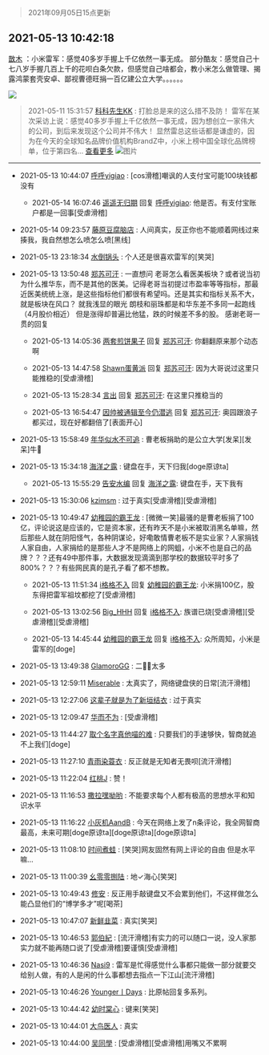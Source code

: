 > 2021年09月05日15点更新
<link rel="stylesheet" href="https://cdn.jsdelivr.net/gh/taotie6/sampleJSON@main/css/photo_show.css">


 ## 2021-05-13 10:42:18 

 [㪚木](https://www.coolapk.com/feed/26945054?shareKey=OTU5MzczMTAzYWVjNjEzMTc3ZjM~) ：小米雷军：感觉40多岁手握上千亿依然一事无成。
部分酷友：感觉自己十七八岁手握几百上千的花呗白条欠款，但感觉自己啥都会，教小米怎么做管理、揭露鸿蒙套壳安卓、鄙视曹德旺捐一百亿建公立大学。。。。。。 

<div class="album">
<img class="img-item" src="https://image.coolapk.com/feed/2020/0606/14/1081091_39c516f3_5623_1393@320x180.gif" />
</div>

> 2021-05-11 15:31:57 
> [科科先生KK](https://www.coolapk.com/feed/26908409?shareKey=MWI1OWE3YjNmZjczNjEzMTc3ZjM~) : 打脸总是来的这么措不及防！  雷军在某次采访上说：感觉40多岁手握上千亿依然一事无成，因为想创立一家伟大的公司，到后来发现这个公司并不伟大！  显然雷总这些话都是谦虚的，因为在今天的全球知名品牌价值机构BrandZ中，小米上榜中国全球化品牌榜单，位于第四名... <a href="">查看更多</a> 
![图片](https://image.coolapk.com/feed/2021/0511/15/1905577_8316_6726@560x322.jpg)

 ------- 

- 2021-05-13 10:44:07 [呼呼yigiao](uid=3884903) : [cos滑稽]嘲讽的人支付宝可能100块钱都没有 

    - 2021-05-14 16:07:46 [遥遥无归期](uid=3200760) 回复 [呼呼yigiao](uid=3884903): 他是否。有支付宝账户都是一回事[受虐滑稽] 

- 2021-05-14 09:23:57 [藤原豆腐脑店](uid=3171986) : 人间真实，反正你也不能顺着网线过来揍我，我自然想怎么喷怎么喷[黑线] 

- 2021-05-13 23:18:34 [水倒锅头](uid=1058189) : 个人还是很喜欢雷军的[笑哭] 

- 2021-05-13 13:50:48 [郑苏可汗](uid=678781) : 一直想问 老哥怎么看医美板块？或者说当初为什么推华东，而不是其他的医美。记得老哥当初提过市盈率等等指标，那最近医美统统上涨，是这些指标他们都很有希望吗。还是其实和指标关系不大，就是板块在风口？<!--break-->
就我浅显的眼光 朗枝和丽珠都是和华东差不多同一起跑线（4月股价相近） 但是涨得却普遍比他猛，跌的时候差不多的股。
感谢老哥一贯的回复 

    - 2021-05-13 14:05:36 [两套煎饼果子](uid=810336) 回复 [郑苏可汗](uid=678781): 你翻翻原来那个动态啊 

    - 2021-05-13 14:47:58 [Shawn蛋黄派](uid=2642278) 回复 [郑苏可汗](uid=678781): 因为大哥说过这里只能推稳的[受虐滑稽] 

    - 2021-05-13 15:28:34 [言出](uid=1510922) 回复 [郑苏可汗](uid=678781): 在这里只推稳当的 

    - 2021-05-13 16:54:47 [因帅被通辑至今仍潜逃](uid=832365) 回复 [郑苏可汗](uid=678781): 奥园跟浪子都买过，现在好都翻倍了[表面开心] 

- 2021-05-13 15:58:49 [年华似水不可追](uid=625421) : 曹老板捐助的是公立大学[发呆][发呆]牛🐂 

- 2021-05-13 15:34:18 [海洋之露](uid=1111949) : 键盘在手，天下归我[doge原谅ta] 

    - 2021-05-13 15:55:29 [告安水编](uid=1211710) 回复 [海洋之露](uid=1111949): 键盘在手，天下我有 

- 2021-05-13 15:30:06 [kzimsm](uid=2322197) : 过于真实[受虐滑稽][受虐滑稽] 

- 2021-05-13 10:49:47 [幼稚园的霸王龙](uid=1554606) : [微微一笑]最骚的是曹老板捐了100亿，评论说这是应该的，它是资本家，还有昨天不是小米被取消黑名单嘛，然后那些人就在阴阳怪气，各种阴谋论，好嘞敢情曹老板不是实业家？人家捐钱人家自由，人家捐给的是那些人才不是网络上的网蛆，小米不也是自己的品牌？？？还有49中那件事<!--break-->，大数据发现滴滴到那学校的数据较平时多了800%？？？有些网民真的是孔子看了都不想教。 

    - 2021-05-13 11:51:34 [i格格不入](uid=779420) 回复 [幼稚园的霸王龙](uid=1554606): 小米捐100亿，股东得把雷军祖坟都挖了[受虐滑稽] 

    - 2021-05-13 13:02:56 [Big_HHH](uid=1375976) 回复 [i格格不入](uid=779420): 族谱已烧[受虐滑稽][受虐滑稽][受虐滑稽] 

    - 2021-05-13 14:45:44 [幼稚园的霸王龙](uid=1554606) 回复 [i格格不入](uid=779420): 众所周知，小米是雷军的[doge] 

- 2021-05-13 13:49:38 [GlamoroGG](uid=677520) : 二👃🏻太多 

- 2021-05-13 12:59:11 [Miserable](uid=717620) : 太真实了，网络键盘侠的日常[流汗滑稽] 

- 2021-05-13 12:27:06 [这辈子就是为了新垣结衣](uid=1709428) : 过于真实 

- 2021-05-13 12:09:47 [华而不为](uid=1212555) : [受虐滑稽] 

- 2021-05-13 11:44:27 [取个名字真他喵的难](uid=2242411) : 只要我们的手速够快，智商就追不上我们[doge] 

- 2021-05-13 11:27:10 [青雨染蓑衣](uid=1535940) : 反正就是无知者无畏呗[流汗滑稽] 

- 2021-05-13 11:22:04 [红桃J](uid=2040437) : 赞！ 

- 2021-05-13 11:16:53 [撒拉嘿呦哟](uid=5234523) : 不能要求每个人都有极高的思想水平和知识水平 

- 2021-05-13 11:16:22 [小灰机AandB](uid=2217189) : 今天在网络上发了n条评论，我全网智商最高，未来可期[doge原谅ta][doge原谅ta][doge原谅ta] 

- 2021-05-13 11:08:10 [时间煮蛙](uid=2122518) : [笑哭]网友固然有网上评论的自由 但是水平嘛... 

- 2021-05-13 11:00:39 [幺零零捌陆](uid=6463257) : 地✓海心[笑哭] 

- 2021-05-13 10:49:43 [修安](uid=1077512) : 反正用手敲键盘又不会累到他们，不这样做怎么能凸显他们的“博学多才”呢[喝茶] 

- 2021-05-13 10:47:07 [新鲜韭菜](uid=1735035) : 真实[笑哭] 

- 2021-05-13 10:46:53 [郭伯紀](uid=2859803) : [流汗滑稽]有实力的可以随口一说，没人家那实力就不能再随口说了[受虐滑稽]要谨慎[受虐滑稽] 

- 2021-05-13 10:46:36 [Nasi9](uid=2003986) : 雷军是忙得感觉什么事都只能做一部分就要交给别人做，有的人是闲的什么事都想去指点一下江山[流汗滑稽] 

- 2021-05-13 10:46:26 [Younger丨Days](uid=2924955) : 比原帖回复多系列。 

- 2021-05-13 10:44:42 [幼时棠心](uid=1017379) : 键来[笑哭] 

- 2021-05-13 10:44:01 [大鸟医人](uid=1511304) : 真实 

- 2021-05-13 10:44:00 [吴同學](uid=1320218) : [受虐滑稽][受虐滑稽]用嘴又不累啊 

